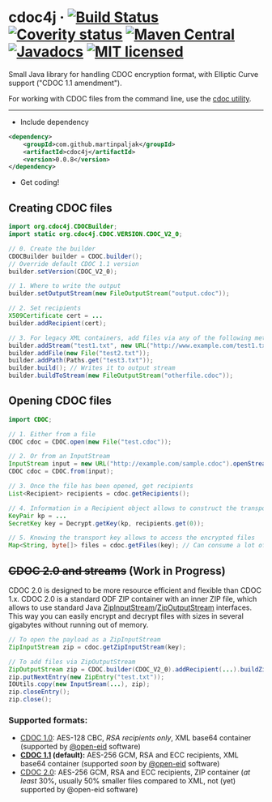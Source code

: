 # cdoc4j · [![Build Status](https://travis-ci.org/martinpaljak/cdoc4j.svg?branch=master)](https://travis-ci.org/martinpaljak/cdoc4j) [![Coverity status](https://scan.coverity.com/projects/martinpaljak-cdoc4j/badge.svg?flat=1)](https://scan.coverity.com/projects/martinpaljak-cdoc4j)  [![Maven Central](https://maven-badges.herokuapp.com/maven-central/com.github.martinpaljak/cdoc4j/badge.svg)](https://mvnrepository.com/artifact/com.github.martinpaljak/cdoc4j) [![Javadocs](https://www.javadoc.io/badge/com.github.martinpaljak/cdoc4j.svg)](https://www.javadoc.io/doc/com.github.martinpaljak/cdoc4j) [![MIT licensed](https://img.shields.io/badge/license-MIT-blue.svg)](https://github.com/martinpaljak/cdoc4j/blob/master/LICENSE)

Small Java library for handling CDOC encryption format, with Elliptic Curve support ("CDOC 1.1 amendment").

For working with CDOC files from the command line, use the [cdoc utility](https://github.com/martinpaljak/cdoc).

----

- Include dependency
```xml
<dependency>
    <groupId>com.github.martinpaljak</groupId>
    <artifactId>cdoc4j</artifactId>
    <version>0.0.8</version>
</dependency>
```
- Get coding!

## Creating CDOC files
```java
import org.cdoc4j.CDOCBuilder;
import static org.cdoc4j.CDOC.VERSION.CDOC_V2_0;

// 0. Create the builder
CDOCBuilder builder = CDOC.builder();
// Override default CDOC 1.1 version
builder.setVersion(CDOC_V2_0);

// 1. Where to write the output
builder.setOutputStream(new FileOutputStream("output.cdoc"));

// 2. Set recipients
X509Certificate cert = ...
builder.addRecipient(cert);

// 3. For legacy XML containers, add files via any of the following methods
builder.addStream("test1.txt", new URL("http://www.example.com/test1.txt")); // or ByteArrayInputStream
builder.addFile(new File("test2.txt"));
builder.addPath(Paths.get("test3.txt"));
builder.build(); // Writes it to output stream
builder.buildToStream(new FileOutputStream("otherfile.cdoc"));
```

## Opening CDOC files
```java
import CDOC;

// 1. Either from a file
CDOC cdoc = CDOC.open(new File("test.cdoc"));

// 2. Or from an InputStream
InputStream input = new URL("http://example.com/sample.cdoc").openStream();
CDOC cdoc = CDOC.from(input);

// 3. Once the file has been opened, get recipients 
List<Recipient> recipients = cdoc.getRecipients();

// 4. Information in a Recipient object allows to construct the transport key for decryption
KeyPair kp = ...
SecretKey key = Decrypt.getKey(kp, recipients.get(0));

// 5. Knowing the transport key allows to access the encrypted files
Map<String, byte[]> files = cdoc.getFiles(key); // Can consume a lot of memory with large files
```

## ~~CDOC 2.0 and streams~~ (Work in Progress)
CDOC 2.0 is designed to be more resource efficient and flexible than CDOC 1.x. CDOC 2.0 is a standard ODF ZIP container with an inner ZIP file, which allows to use standard Java [ZipInputStream](https://docs.oracle.com/javase/8/docs/api/java/util/zip/ZipInputStream.html)/[ZipOutputStream](https://docs.oracle.com/javase/8/docs/api/java/util/zip/ZipOutputStream.html) interfaces. This way you can easily encrypt and decrypt files with sizes in several gigabytes without running out of memory.

```java
// To open the payload as a ZipInputStream
ZipInputStream zip = cdoc.getZipInputStream(key);

// To add files via ZipOutputStream
ZipOutputStream zip = CDOC.builder(CDOC_V2_0).addRecipient(...).buildZipOutputStream();
zip.putNextEntry(new ZipEntry("test.txt"));
IOUtils.copy(new InputSream(...), zip);
zip.closeEntry();
zip.close();
```

### Supported formats:
- [CDOC 1.0](https://github.com/martinpaljak/cdoc/wiki/CDOC-1.0): AES-128 CBC, *RSA recipients only*, XML base64 container (supported by [@open-eid](https://github.com/open-eid) software)
- **[CDOC 1.1](https://github.com/martinpaljak/cdoc4j/blob/master/docs/CDOC-A-101-7.pdf) (default):** AES-256 GCM, RSA and ECC recipients, XML base64 container (supported _soon_ by [@open-eid](https://github.com/open-eid) software)
- [CDOC 2.0](FORMAT.md): AES-256 GCM, RSA and ECC recipients, ZIP container (_at least_ 30%, usually 50% smaller files compared to XML, not (yet) supported by @open-eid software) 
